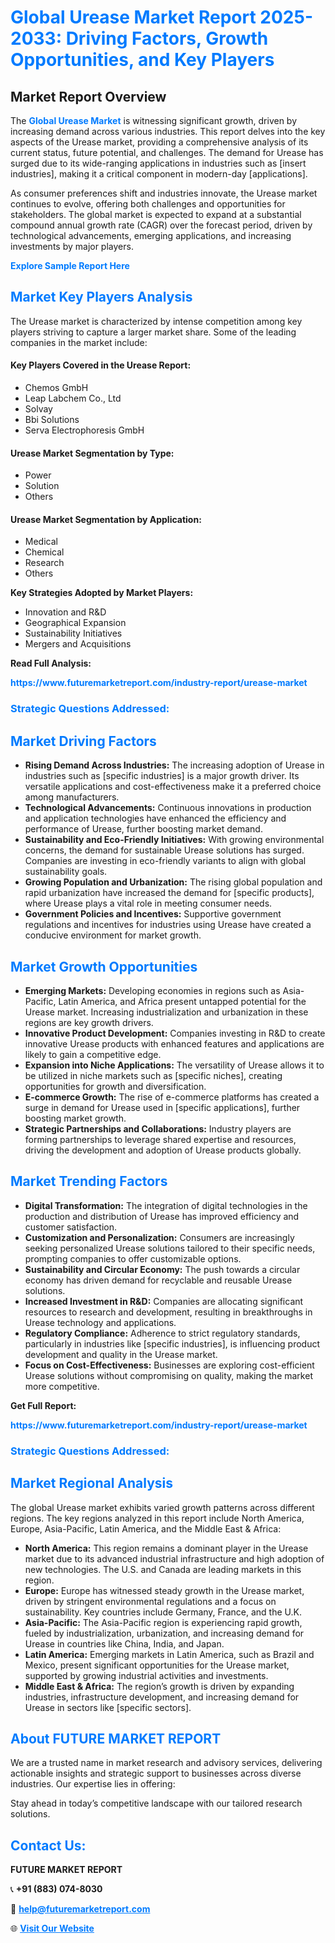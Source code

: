 <h1 style="color: #007BFF;">Global Urease Market Report 2025-2033: Driving Factors, Growth Opportunities, and Key Players</h1>

<section id="overview">
<h2>Market Report Overview</h2>
<p>The <a href="https://www.futuremarketreport.com/industry-report/urease-market" style="color: #007BFF; text-decoration: none;"><strong>Global Urease Market</strong></a> is witnessing significant growth, driven by increasing demand across various industries. This report delves into the key aspects of the Urease market, providing a comprehensive analysis of its current status, future potential, and challenges. The demand for Urease has surged due to its wide-ranging applications in industries such as [insert industries], making it a critical component in modern-day [applications].</p>
<p>As consumer preferences shift and industries innovate, the Urease market continues to evolve, offering both challenges and opportunities for stakeholders. The global market is expected to expand at a substantial compound annual growth rate (CAGR) over the forecast period, driven by technological advancements, emerging applications, and increasing investments by major players.</p>
</section>

<section id="overview">
<p><a href="https://www.futuremarketreport.com/request-sample/reportId=85017" style="color: #007BFF; text-decoration: none;"><strong>Explore Sample Report Here</strong></a></p>
</section>

<section id="key-players">
<h2 style="color: #007BFF;">Market Key Players Analysis</h2>
<p>The Urease market is characterized by intense competition among key players striving to capture a larger market share. Some of the leading companies in the market include:</p>
<h4>Key Players Covered in the Urease Report:</h4>
<ul><li>Chemos GmbH</li><li>Leap Labchem Co., Ltd</li><li>Solvay</li><li>Bbi Solutions</li><li>Serva Electrophoresis GmbH</li></ul>
<h4>Urease Market Segmentation by Type:</h4>
<ul><li>Power</li><li>Solution</li><li>Others</li></ul>

<h4>Urease Market Segmentation by Application:</h4>
<ul><li>Medical</li><li>Chemical</li><li>Research</li><li>Others</li></ul>
<p><strong>Key Strategies Adopted by Market Players:</strong></p>
<ul>
<li>Innovation and R&D</li>
<li>Geographical Expansion</li>
<li>Sustainability Initiatives</li>
<li>Mergers and Acquisitions</li>
</ul>
</section>

<section>
<p><strong>Read Full Analysis: </strong></p><a href="https://www.futuremarketreport.com/industry-report/urease-market" style="color: #007BFF; text-decoration: none;"><strong>https://www.futuremarketreport.com/industry-report/urease-market</strong></a>
<h3 style="color: #007BFF;">Strategic Questions Addressed:</h3>
</section>

<section id="driving-factors">
<h2 style="color: #007BFF;">Market Driving Factors</h2>
<ul>
<li><strong>Rising Demand Across Industries:</strong> The increasing adoption of Urease in industries such as [specific industries] is a major growth driver. Its versatile applications and cost-effectiveness make it a preferred choice among manufacturers.</li>
<li><strong>Technological Advancements:</strong> Continuous innovations in production and application technologies have enhanced the efficiency and performance of Urease, further boosting market demand.</li>
<li><strong>Sustainability and Eco-Friendly Initiatives:</strong> With growing environmental concerns, the demand for sustainable Urease solutions has surged. Companies are investing in eco-friendly variants to align with global sustainability goals.</li>
<li><strong>Growing Population and Urbanization:</strong> The rising global population and rapid urbanization have increased the demand for [specific products], where Urease plays a vital role in meeting consumer needs.</li>
<li><strong>Government Policies and Incentives:</strong> Supportive government regulations and incentives for industries using Urease have created a conducive environment for market growth.</li>
</ul>
</section>

<section id="growth-opportunities">
<h2 style="color: #007BFF;">Market Growth Opportunities</h2>
<ul>
<li><strong>Emerging Markets:</strong> Developing economies in regions such as Asia-Pacific, Latin America, and Africa present untapped potential for the Urease market. Increasing industrialization and urbanization in these regions are key growth drivers.</li>
<li><strong>Innovative Product Development:</strong> Companies investing in R&D to create innovative Urease products with enhanced features and applications are likely to gain a competitive edge.</li>
<li><strong>Expansion into Niche Applications:</strong> The versatility of Urease allows it to be utilized in niche markets such as [specific niches], creating opportunities for growth and diversification.</li>
<li><strong>E-commerce Growth:</strong> The rise of e-commerce platforms has created a surge in demand for Urease used in [specific applications], further boosting market growth.</li>
<li><strong>Strategic Partnerships and Collaborations:</strong> Industry players are forming partnerships to leverage shared expertise and resources, driving the development and adoption of Urease products globally.</li>
</ul>
</section>

<section id="trending-factors">
<h2 style="color: #007BFF;">Market Trending Factors</h2>
<ul>
<li><strong>Digital Transformation:</strong> The integration of digital technologies in the production and distribution of Urease has improved efficiency and customer satisfaction.</li>
<li><strong>Customization and Personalization:</strong> Consumers are increasingly seeking personalized Urease solutions tailored to their specific needs, prompting companies to offer customizable options.</li>
<li><strong>Sustainability and Circular Economy:</strong> The push towards a circular economy has driven demand for recyclable and reusable Urease solutions.</li>
<li><strong>Increased Investment in R&D:</strong> Companies are allocating significant resources to research and development, resulting in breakthroughs in Urease technology and applications.</li>
<li><strong>Regulatory Compliance:</strong> Adherence to strict regulatory standards, particularly in industries like [specific industries], is influencing product development and quality in the Urease market.</li>
<li><strong>Focus on Cost-Effectiveness:</strong> Businesses are exploring cost-efficient Urease solutions without compromising on quality, making the market more competitive.</li>
</ul>
</section>

<section>
<p><strong>Get Full Report: </strong></p><a href="https://www.futuremarketreport.com/industry-report/urease-market" style="color: #007BFF; text-decoration: none;"><strong>https://www.futuremarketreport.com/industry-report/urease-market</strong></a>
<h3 style="color: #007BFF;">Strategic Questions Addressed:</h3>
</section>


<section id="regional-analysis">
<h2 style="color: #007BFF;">Market Regional Analysis</h2>
<p>The global Urease market exhibits varied growth patterns across different regions. The key regions analyzed in this report include North America, Europe, Asia-Pacific, Latin America, and the Middle East & Africa:</p>
<ul>
<li><strong>North America:</strong> This region remains a dominant player in the Urease market due to its advanced industrial infrastructure and high adoption of new technologies. The U.S. and Canada are leading markets in this region.</li>
<li><strong>Europe:</strong> Europe has witnessed steady growth in the Urease market, driven by stringent environmental regulations and a focus on sustainability. Key countries include Germany, France, and the U.K.</li>
<li><strong>Asia-Pacific:</strong> The Asia-Pacific region is experiencing rapid growth, fueled by industrialization, urbanization, and increasing demand for Urease in countries like China, India, and Japan.</li>
<li><strong>Latin America:</strong> Emerging markets in Latin America, such as Brazil and Mexico, present significant opportunities for the Urease market, supported by growing industrial activities and investments.</li>
<li><strong>Middle East & Africa:</strong> The region’s growth is driven by expanding industries, infrastructure development, and increasing demand for Urease in sectors like [specific sectors].</li>
</ul>
</section>

<footer>
<h2 style="color: #007BFF;">About FUTURE MARKET REPORT</h2>
<p>We are a trusted name in market research and advisory services, delivering actionable insights and strategic support to businesses across diverse industries. Our expertise lies in offering:</p>

<p>Stay ahead in today’s competitive landscape with our tailored research solutions.</p>

<h2 style="color: #007BFF;">Contact Us:</h2>
<p><strong>FUTURE MARKET REPORT</strong></p>
<p>📞 <strong>+91 (883) 074-8030</strong></p>
<p>📧 <strong><a href="mailto:help@futuremarketreport.com" style="color: #007BFF;">help@futuremarketreport.com</a></strong></p>
<p>🌐 <strong><a href="https://www.futuremarketreport.com/" style="color: #007BFF;">Visit Our Website</a></strong></p>
</footer>
